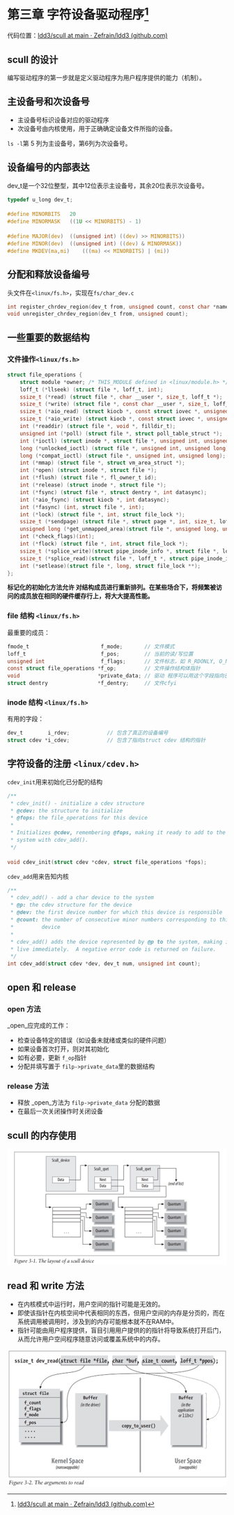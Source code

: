 # 第三章 字符设备驱动程序[^1]

代码位置：[ldd3/scull at main · Zefrain/ldd3 (github.com)](https://github.com/Zefrain/ldd3/tree/main/scull)

## scull 的设计

编写驱动程序的第一步就是定义驱动程序为用户程序提供的能力（机制）。

## 主设备号和次设备号

- 主设备号标识设备对应的驱动程序
- 次设备号由内核使用，用于正确确定设备文件所指的设备。

`ls -l`第 5 列为主设备号，第6列为次设备号。

## 设备编号的内部表达

dev_t是一个32位整型，其中12位表示主设备号，其余20位表示次设备号。

```c
typedef u_long dev_t;

#define MINORBITS	20
#define MINORMASK	((1U << MINORBITS) - 1)

#define MAJOR(dev)	((unsigned int) ((dev) >> MINORBITS))
#define MINOR(dev)	((unsigned int) ((dev) & MINORMASK))
#define MKDEV(ma,mi)	(((ma) << MINORBITS) | (mi)) 
```

## 分配和释放设备编号

头文件在`<linux/fs.h>`，实现在`fs/char_dev.c`

```c
int register_chrdev_region(dev_t from, unsigned count, const char *name);
void unregister_chrdev_region(dev_t from, unsigned count);
```

## 一些重要的数据结构

### 文件操作`<linux/fs.h>`

```c
struct file_operations {
	struct module *owner; /* THIS_MODULE defined in <linux/module.h> */
	loff_t (*llseek) (struct file *, loff_t, int);
	ssize_t (*read) (struct file *, char __user *, size_t, loff_t *);
	ssize_t (*write) (struct file *, const char __user *, size_t, loff_t *);
	ssize_t (*aio_read) (struct kiocb *, const struct iovec *, unsigned long, loff_t);
	ssize_t (*aio_write) (struct kiocb *, const struct iovec *, unsigned long, loff_t);
	int (*readdir) (struct file *, void *, filldir_t);
	unsigned int (*poll) (struct file *, struct poll_table_struct *);
	int (*ioctl) (struct inode *, struct file *, unsigned int, unsigned long);
	long (*unlocked_ioctl) (struct file *, unsigned int, unsigned long);
	long (*compat_ioctl) (struct file *, unsigned int, unsigned long);
	int (*mmap) (struct file *, struct vm_area_struct *);
	int (*open) (struct inode *, struct file *);
	int (*flush) (struct file *, fl_owner_t id);
	int (*release) (struct inode *, struct file *);
	int (*fsync) (struct file *, struct dentry *, int datasync);
	int (*aio_fsync) (struct kiocb *, int datasync);
	int (*fasync) (int, struct file *, int);
	int (*lock) (struct file *, int, struct file_lock *);
	ssize_t (*sendpage) (struct file *, struct page *, int, size_t, loff_t *, int);
	unsigned long (*get_unmapped_area)(struct file *, unsigned long, unsigned long, unsigned long, unsigned long);
	int (*check_flags)(int);
	int (*flock) (struct file *, int, struct file_lock *);
	ssize_t (*splice_write)(struct pipe_inode_info *, struct file *, loff_t *, size_t, unsigned int);
	ssize_t (*splice_read)(struct file *, loff_t *, struct pipe_inode_info *, size_t, unsigned int);
	int (*setlease)(struct file *, long, struct file_lock **);
};
```

**标记化的初始化方法允许 对结构成员进行重新排列。在某些场合下，将频繁被访问的成员放在相同的硬件缓存行上，将大大提高性能。**

### file 结构 `<linux/fs.h>`

最重要的成员：

```c
fmode_t                       f_mode;       // 文件模式
loff_t                        f_pos;        // 当前的读/写位置
unsigned int                  f_flags;      // 文件标志，如 R_RDONLY, O_NONBLOCK, O_SYNC
const struct file_operations *f_op;         // 文件操作结构体指针
void                         *private_data; // 驱动 程序可以用这个字段指向已分配的数据，但必须在内核销毁file结构前释放
struct dentry                *f_dentry;     // 文件cfyi
```

### inode 结构 `<linux/fs.h>`

有用的字段：

```c
dev_t        i_rdev;            // 包含了真正的设备编号
struct cdev *i_cdev;            // 包含了指向struct cdev 结构的指针
```

## 字符设备的注册 `<linux/cdev.h>`

`cdev_init`用来初始化已分配的结构

```c
/**
 * cdev_init() - initialize a cdev structure
 * @cdev: the structure to initialize
 * @fops: the file_operations for this device
 *
 * Initializes @cdev, remembering @fops, making it ready to add to the
 * system with cdev_add().
 */

void cdev_init(struct cdev *cdev, struct file_operations *fops);
```

`cdev_add`用来告知内核

```c
/**
 * cdev_add() - add a char device to the system
 * @p: the cdev structure for the device
 * @dev: the first device number for which this device is responsible
 * @count: the number of consecutive minor numbers corresponding to this
 *         device
 *
 * cdev_add() adds the device represented by @p to the system, making it
 * live immediately.  A negative error code is returned on failure.
 */
int cdev_add(struct cdev *dev, dev_t num, unsigned int count);
```



## open 和 release

### open 方法

_open_应完成的工作：

- 检查设备特定的错误（如设备未就绪或类似的硬件问题）
- 如果设备首次打开，则对其初始化
- 如有必要，更新  `f_op`指针
- 分配并填写置于 `filp->private_data`里的数据结构

### release 方法

- 释放 _open_方法为 `filp->private_data` 分配的数据 
- 在最后一次关闭操作时关闭设备

## scull 的内存使用

![image-20230209222229801](./ch03.assets/image-20230209222229801.png)

## read 和 write 方法

- 在内核模式中运行时，用户空间的指针可能是无效的。
- 即使该指针在内核空间中代表相同的东西，但用户空间的内存是分页的，而在系统调用被调用时，涉及到的内存可能根本就不在RAM中。
- 指针可能由用户程序提供，盲目引用用户提供的的指针将导致系统打开后门，从而允许用户空间程序随意访问或覆盖系统中的内存。

![image-20230209230646993](./ch03.assets/image-20230209230646993.png)

[^1]: [ldd3/scull at main · Zefrain/ldd3 (github.com)](https://github.com/Zefrain/ldd3/tree/main/scull)


